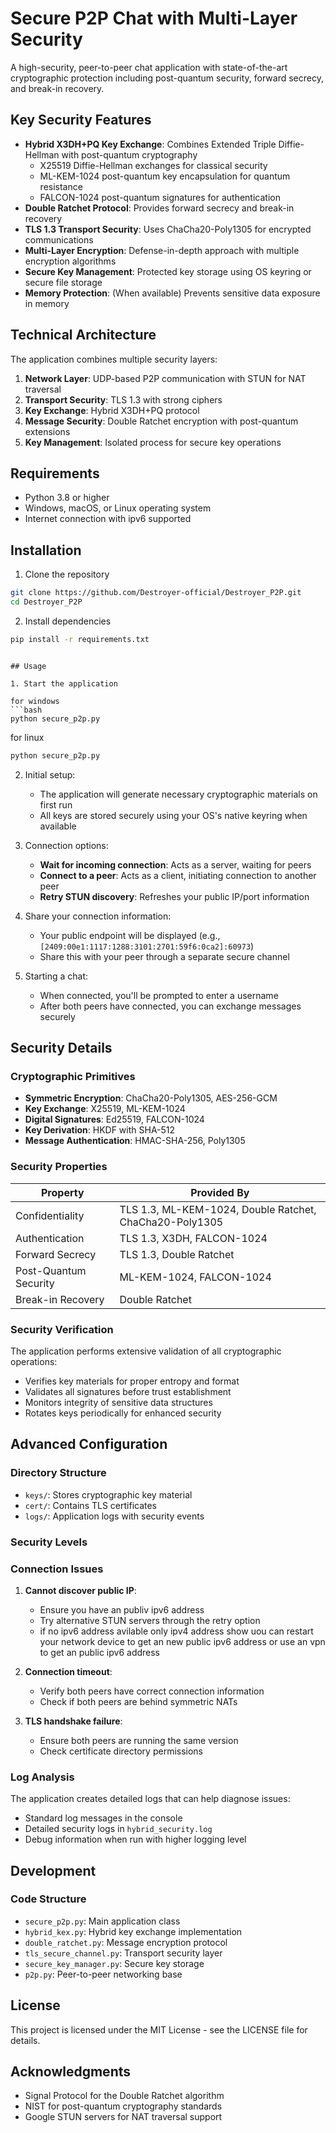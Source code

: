 # Secure P2P Chat with Multi-Layer Security

A high-security, peer-to-peer chat application with state-of-the-art cryptographic protection including post-quantum security, forward secrecy, and break-in recovery.

## Key Security Features

- **Hybrid X3DH+PQ Key Exchange**: Combines Extended Triple Diffie-Hellman with post-quantum cryptography
  - X25519 Diffie-Hellman exchanges for classical security
  - ML-KEM-1024 post-quantum key encapsulation for quantum resistance
  - FALCON-1024 post-quantum signatures for authentication
- **Double Ratchet Protocol**: Provides forward secrecy and break-in recovery
- **TLS 1.3 Transport Security**: Uses ChaCha20-Poly1305 for encrypted communications
- **Multi-Layer Encryption**: Defense-in-depth approach with multiple encryption algorithms
- **Secure Key Management**: Protected key storage using OS keyring or secure file storage
- **Memory Protection**: (When available) Prevents sensitive data exposure in memory

## Technical Architecture

The application combines multiple security layers:

1. **Network Layer**: UDP-based P2P communication with STUN for NAT traversal
2. **Transport Security**: TLS 1.3 with strong ciphers
3. **Key Exchange**: Hybrid X3DH+PQ protocol
4. **Message Security**: Double Ratchet encryption with post-quantum extensions
5. **Key Management**: Isolated process for secure key operations

## Requirements

- Python 3.8 or higher
- Windows, macOS, or Linux operating system
- Internet connection with ipv6 supported

## Installation

1. Clone the repository
```bash
git clone https://github.com/Destroyer-official/Destroyer_P2P.git
cd Destroyer_P2P
```

2. Install dependencies
```bash
pip install -r requirements.txt
```

```

## Usage

1. Start the application

for windows 
```bash
python secure_p2p.py
```
for linux 
```bash
python secure_p2p.py
```

2. Initial setup:
   - The application will generate necessary cryptographic materials on first run
   - All keys are stored securely using your OS's native keyring when available

3. Connection options:
   - **Wait for incoming connection**: Acts as a server, waiting for peers
   - **Connect to a peer**: Acts as a client, initiating connection to another peer
   - **Retry STUN discovery**: Refreshes your public IP/port information

4. Share your connection information:
   - Your public endpoint will be displayed (e.g., `[2409:00e1:1117:1288:3101:2701:59f6:0ca2]:60973`)
   - Share this with your peer through a separate secure channel

5. Starting a chat:
   - When connected, you'll be prompted to enter a username
   - After both peers have connected, you can exchange messages securely

## Security Details

### Cryptographic Primitives

- **Symmetric Encryption**: ChaCha20-Poly1305, AES-256-GCM
- **Key Exchange**: X25519, ML-KEM-1024
- **Digital Signatures**: Ed25519, FALCON-1024
- **Key Derivation**: HKDF with SHA-512
- **Message Authentication**: HMAC-SHA-256, Poly1305

### Security Properties

| Property | Provided By |
|----------|-------------|
| Confidentiality | TLS 1.3, ML-KEM-1024, Double Ratchet, ChaCha20-Poly1305 |
| Authentication | TLS 1.3, X3DH, FALCON-1024 |
| Forward Secrecy | TLS 1.3, Double Ratchet |
| Post-Quantum Security | ML-KEM-1024, FALCON-1024 |
| Break-in Recovery | Double Ratchet |

### Security Verification

The application performs extensive validation of all cryptographic operations:
- Verifies key materials for proper entropy and format
- Validates all signatures before trust establishment
- Monitors integrity of sensitive data structures
- Rotates keys periodically for enhanced security

## Advanced Configuration

### Directory Structure

- `keys/`: Stores cryptographic key material
- `cert/`: Contains TLS certificates
- `logs/`: Application logs with security events

### Security Levels



### Connection Issues

1. **Cannot discover public IP**:
   - Ensure you have an publiv ipv6 address 
   - Try alternative STUN servers through the retry option
   - if no ipv6 address avilable only ipv4 address show uou can restart your network device to get an new public ipv6 address or use an vpn to get an public ipv6 address

2. **Connection timeout**:
   - Verify both peers have correct connection information
   - Check if both peers are behind symmetric NATs 

3. **TLS handshake failure**:
   - Ensure both peers are running the same version
   - Check certificate directory permissions

### Log Analysis

The application creates detailed logs that can help diagnose issues:
- Standard log messages in the console
- Detailed security logs in `hybrid_security.log`
- Debug information when run with higher logging level

## Development

### Code Structure

- `secure_p2p.py`: Main application class
- `hybrid_kex.py`: Hybrid key exchange implementation
- `double_ratchet.py`: Message encryption protocol
- `tls_secure_channel.py`: Transport security layer
- `secure_key_manager.py`: Secure key storage
- `p2p.py`: Peer-to-peer networking base

## License

This project is licensed under the MIT License - see the LICENSE file for details.

## Acknowledgments

- Signal Protocol for the Double Ratchet algorithm
- NIST for post-quantum cryptography standards
- Google STUN servers for NAT traversal support 
